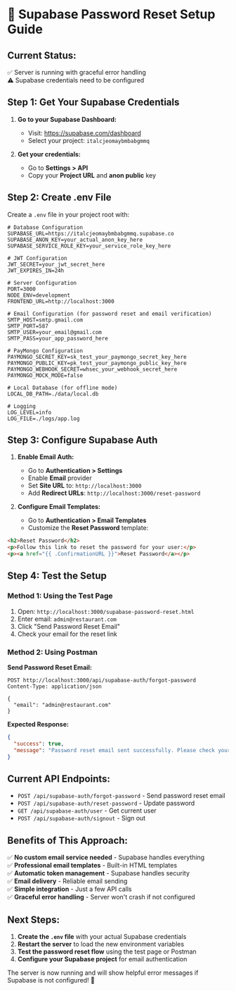 # 🔐 Supabase Password Reset Setup Guide

## **Current Status:**
✅ Server is running with graceful error handling  
⚠️ Supabase credentials need to be configured  

## **Step 1: Get Your Supabase Credentials**

1. **Go to your Supabase Dashboard:**
   - Visit: https://supabase.com/dashboard
   - Select your project: `italcjeomaybmbabgmmq`

2. **Get your credentials:**
   - Go to **Settings > API**
   - Copy your **Project URL** and **anon public** key

## **Step 2: Create .env File**

Create a `.env` file in your project root with:

```env
# Database Configuration
SUPABASE_URL=https://italcjeomaybmbabgmmq.supabase.co
SUPABASE_ANON_KEY=your_actual_anon_key_here
SUPABASE_SERVICE_ROLE_KEY=your_service_role_key_here

# JWT Configuration
JWT_SECRET=your_jwt_secret_here
JWT_EXPIRES_IN=24h

# Server Configuration
PORT=3000
NODE_ENV=development
FRONTEND_URL=http://localhost:3000

# Email Configuration (for password reset and email verification)
SMTP_HOST=smtp.gmail.com
SMTP_PORT=587
SMTP_USER=your_email@gmail.com
SMTP_PASS=your_app_password_here

# PayMongo Configuration
PAYMONGO_SECRET_KEY=sk_test_your_paymongo_secret_key_here
PAYMONGO_PUBLIC_KEY=pk_test_your_paymongo_public_key_here
PAYMONGO_WEBHOOK_SECRET=whsec_your_webhook_secret_here
PAYMONGO_MOCK_MODE=false

# Local Database (for offline mode)
LOCAL_DB_PATH=./data/local.db

# Logging
LOG_LEVEL=info
LOG_FILE=./logs/app.log
```

## **Step 3: Configure Supabase Auth**

1. **Enable Email Auth:**
   - Go to **Authentication > Settings**
   - Enable **Email** provider
   - Set **Site URL** to: `http://localhost:3000`
   - Add **Redirect URLs**: `http://localhost:3000/reset-password`

2. **Configure Email Templates:**
   - Go to **Authentication > Email Templates**
   - Customize the **Reset Password** template:

```html
<h2>Reset Password</h2>
<p>Follow this link to reset the password for your user:</p>
<p><a href="{{ .ConfirmationURL }}">Reset Password</a></p>
```

## **Step 4: Test the Setup**

### **Method 1: Using the Test Page**
1. Open: `http://localhost:3000/supabase-password-reset.html`
2. Enter email: `admin@restaurant.com`
3. Click "Send Password Reset Email"
4. Check your email for the reset link

### **Method 2: Using Postman**

**Send Password Reset Email:**
```http
POST http://localhost:3000/api/supabase-auth/forgot-password
Content-Type: application/json

{
  "email": "admin@restaurant.com"
}
```

**Expected Response:**
```json
{
  "success": true,
  "message": "Password reset email sent successfully. Please check your email for the reset link."
}
```

## **Current API Endpoints:**

- `POST /api/supabase-auth/forgot-password` - Send password reset email
- `POST /api/supabase-auth/reset-password` - Update password
- `GET /api/supabase-auth/user` - Get current user
- `POST /api/supabase-auth/signout` - Sign out

## **Benefits of This Approach:**

✅ **No custom email service needed** - Supabase handles everything  
✅ **Professional email templates** - Built-in HTML templates  
✅ **Automatic token management** - Supabase handles security  
✅ **Email delivery** - Reliable email sending  
✅ **Simple integration** - Just a few API calls  
✅ **Graceful error handling** - Server won't crash if not configured  

## **Next Steps:**

1. **Create the `.env` file** with your actual Supabase credentials
2. **Restart the server** to load the new environment variables
3. **Test the password reset flow** using the test page or Postman
4. **Configure your Supabase project** for email authentication

The server is now running and will show helpful error messages if Supabase is not configured! 🚀
